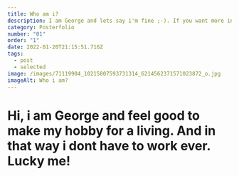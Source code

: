 ```yaml
---
title: Who am i?
description: I am George and lets say i'm fine ;-). If you want more info click me dude!
category: Posterfolio
number: "01"
order: "1"
date: 2022-01-20T21:15:51.716Z
tags:
  - post
  - selected
image: /images/71119904_10215807593731314_6214562371571023872_o.jpg
imageAlt: Who i am?
---
```

# Hi, i am George and feel good to make my hobby for a living. And in that way i dont have to work ever. Lucky me!

> ![]()